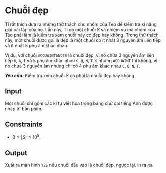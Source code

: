 # Chuỗi đẹp

Tí rất thích đưa ra những thử thách cho nhóm của Tèo để kiểm tra kĩ năng giải bài tập của họ. Lần này, Tí có một chuỗi $S$ và nhiệm vụ mà nhóm của Tèo phải làm là kiểm tra xem chuỗi này có đẹp hay không. Trong thử thách này, một chuỗi được gọi là đẹp là một chuỗi có ít nhất $3$ nguyên âm liên tiếp và ít nhất $5$ phụ âm khác nhau. 

Ví dụ, với chuỗi `ACQUAINTANCES` là chuỗi đẹp, vì nó chứa $3$ nguyên âm liên tiếp `U`, `A`, `I` và $5$ phụ âm khác nhau `C`, `Q`, `N`, `T`, `S` nhưng `ACQUAINT` thì không, vì nó chứa $3$ nguyên âm nhưng chỉ có $4$ phụ âm khác nhau `C`, `Q`, `N`, `T`.

***Yêu cầu:*** Kiểm tra xem chuỗi $S$ có phải là chuỗi đẹp hay không.

## Input

Một chuỗi chỉ gồm các kí tự viết hoa trong bảng chữ cái tiếng Anh được nhập từ bàn phím.

## Constraints

- $8 \le |S| \le 10^5$.

## Output

Xuất ra màn hình `YES` nếu chuỗi đầu vào là chuỗi đẹp, ngược lại, in ra `NO`. 

